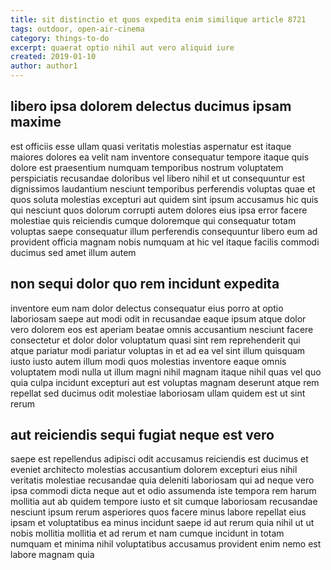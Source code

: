 ```yaml
---
title: sit distinctio et quos expedita enim similique article 8721
tags: outdoor, open-air-cinema
category: things-to-do
excerpt: quaerat optio nihil aut vero aliquid iure
created: 2019-01-10
author: author1
---
```


## libero ipsa dolorem delectus ducimus ipsam maxime

est officiis esse ullam quasi veritatis molestias aspernatur est itaque maiores dolores ea velit nam inventore consequatur tempore itaque quis dolore est praesentium numquam temporibus nostrum voluptatem perspiciatis recusandae doloribus vel libero nihil et ut consequuntur est dignissimos laudantium nesciunt temporibus perferendis voluptas quae et quos soluta molestias excepturi aut quidem sint ipsum accusamus hic quis qui nesciunt quos dolorum corrupti autem dolores eius ipsa error facere molestiae quis reiciendis cumque doloremque qui consequatur totam voluptas saepe consequatur illum perferendis consequuntur libero eum ad provident officia magnam nobis numquam at hic vel itaque facilis commodi ducimus sed amet illum autem

## non sequi dolor quo rem incidunt expedita

inventore eum nam dolor delectus consequatur eius porro at optio laboriosam saepe aut modi odit in recusandae eaque ipsum atque dolor vero dolorem eos est aperiam beatae omnis accusantium nesciunt facere consectetur et dolor dolor voluptatum quasi sint rem reprehenderit qui atque pariatur modi pariatur voluptas in et ad ea vel sint illum quisquam iusto iusto autem illum modi quos molestias inventore eaque omnis voluptatem modi nulla ut illum magni nihil magnam itaque nihil quas vel quo quia culpa incidunt excepturi aut est voluptas magnam deserunt atque rem repellat sed ducimus odit molestiae laboriosam ullam quidem est ut sint rerum

## aut reiciendis sequi fugiat neque est vero

saepe est repellendus adipisci odit accusamus reiciendis est ducimus et eveniet architecto molestias accusantium dolorem excepturi eius nihil veritatis molestiae recusandae quia deleniti laboriosam qui ad neque vero ipsa commodi dicta neque aut et odio assumenda iste tempora rem harum mollitia aut ab quidem tempore iusto et sit cumque laboriosam recusandae nesciunt ipsum rerum asperiores quos facere minus labore repellat eius ipsam et voluptatibus ea minus incidunt saepe id aut rerum quia nihil ut ut nobis mollitia mollitia et ad rerum et nam cumque incidunt in totam numquam et minima nihil voluptatibus accusamus provident enim nemo est labore magnam quia

